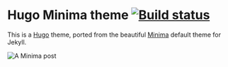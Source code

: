 # Hugo Minima theme                          [![Build status][bs-image]][bs-url]

This is a [Hugo][hugo] theme, ported from the beautiful [Minima][hugo-minima]
default theme for Jekyll.

![A Minima post](https://git01.kogitoapp.com/danielsreichenbach/hugo-minima-theme/raw/branch/master/images/tn.png)

[bs-image]: https://build01.kogitoapp.com/api/badges/danielsreichenbach/hugo-minima-theme/status.svg
[bs-url]: https://build01.kogitoapp.com/danielsreichenbach/hugo-minima-theme

[hugo]: http://gohugo.io/
[hugo-minima]: https://github.com/jekyll/minima
